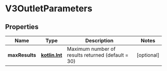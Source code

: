 # V3OutletParameters

## Properties
Name | Type | Description | Notes
------------ | ------------- | ------------- | -------------
**maxResults** | [**kotlin.Int**](.md) | Maximum number of results returned (default &#x3D; 30) |  [optional]
